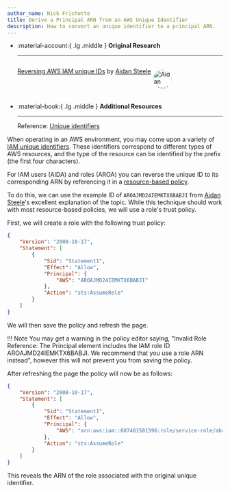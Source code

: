 ```yaml
---
author_name: Nick Frichette
title: Derive a Principal ARN from an AWS Unique Identifier
description: How to convert an unique identifier to a principal ARN.
---
```


<div class="grid cards" markdown>

-   :material-account:{ .lg .middle } __Original Research__

    ---

    <aside style="display:flex">
    <p><a href="https://awsteele.com/blog/2023/11/19/reversing-aws-iam-unique-ids.html">Reversing AWS IAM unique IDs</a> by <a href="https://twitter.com/__steele">Aidan Steele</a></p>
    <p><img src="https://pbs.twimg.com/profile_images/1199447204311617537/vzdPtfih_400x400.jpg" alt="Aidan Steele" style="width:44px;height:44px;margin:5px;border-radius:100%;max-width:unset"></img></p>
    </aside>

-   :material-book:{ .lg .middle } __Additional Resources__

    ---

    Reference: [Unique identifiers](https://docs.aws.amazon.com/IAM/latest/UserGuide/reference_identifiers.html#identifiers-unique-ids)

</div>

When operating in an AWS environment, you may come upon a variety of [IAM unique identifiers](https://hackingthe.cloud/aws/general-knowledge/iam-key-identifiers/). These identifiers correspond to different types of AWS resources, and the type of the resource can be identified by the prefix (the first four characters).

For IAM users (AIDA) and roles (AROA) you can reverse the unique ID to its corresponding ARN by referencing it in a [resource-based policy](https://hackingthe.cloud/aws/exploitation/Misconfigured_Resource-Based_Policies/).

To do this, we can use the example ID of `AROAJMD24IEMKTX6BABJI` from [Aidan Steele](https://twitter.com/__steele)'s excellent explanation of the topic. While this technique should work with most resource-based policies, we will use a role's trust policy.

First, we will create a role with the following trust policy:

```json
{
	"Version": "2008-10-17",
	"Statement": [
		{
			"Sid": "Statement1",
			"Effect": "Allow",
			"Principal": {
				"AWS": "AROAJMD24IEMKTX6BABJI"
			},
			"Action": "sts:AssumeRole"
		}
	]
}
```

We will then save the policy and refresh the page. 

!!! Note
    You may get a warning in the policy editor saying, "Invalid Role Reference: The Principal element includes the IAM role ID AROAJMD24IEMKTX6BABJI. We recommend that you use a role ARN instead", however this will not prevent you from saving the policy.

After refreshing the page the policy will now be as follows:

```json
{
    "Version": "2008-10-17",
    "Statement": [
        {
            "Sid": "Statement1",
            "Effect": "Allow",
            "Principal": {
                "AWS": "arn:aws:iam::607481581596:role/service-role/abctestrole"
            },
            "Action": "sts:AssumeRole"
        }
    ]
}
```

This reveals the ARN of the role associated with the original unique identifier.
